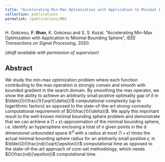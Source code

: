 ```yaml
---
title: "Accelerating Min-Max Optimization with Application to Minimal Bounding Sphere"
collection: publications
permalink: /publications/MBS
---
```

H. Gokcesu, <b>F. Ilhan</b>, K. Gokcesu and S. S. Kozat, "Accelerating Min-Max Optimization with Application to Minimal Bounding Sphere", <i>IEEE Transactions on Signal Processing</i>, 2020.

<i>(draft available with permission of supervisor)</i>

## Abstract

We study the min-max optimization problem where each function contributing to the max operation is strongly convex
and smooth with bounded gradient in the search domain. By smoothing the max operator, we show the
ability to achieve an arbitrarily small positive optimality gap of $\delta$ in $\tilde{O}(\frac{1}{\sqrt{\delta}})$ 
computational complexity (up to logarithmic factors) as opposed to the state-of-the-art strong-convexity computational 
requirement of $O(\frac{1}{\delta})$. We
apply this important result to the well-known minimal bounding sphere problem and demonstrate that we can achieve
a $(1+\epsilon)$-approximation of the minimal bounding sphere, i.e. identify an hypersphere enclosing a total of $n$ 
given
points in the $d$ dimensional unbounded space $\mathbb{R}^d$ with a radius at most $(1+\epsilon)$ times the actual minimal bounding
sphere radius for an arbitrarily small positive $\epsilon$, in $\tilde{O}(\frac{nd}{\sqrt{\epsilon}})$ 
computational time as opposed to the state-of-the-art
approach of core-set methodology, which needs $O(\frac{nd}{\epsilon})$ computational time.